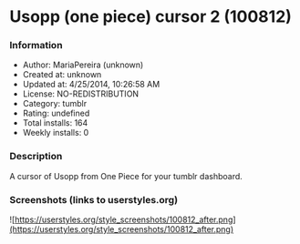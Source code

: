 # Usopp (one piece) cursor 2 (100812)

### Information
- Author: MariaPereira (unknown)
- Created at: unknown
- Updated at: 4/25/2014, 10:26:58 AM
- License: NO-REDISTRIBUTION
- Category: tumblr
- Rating: undefined
- Total installs: 164
- Weekly installs: 0


### Description
A cursor of Usopp from One Piece for your tumblr dashboard.


### Screenshots (links to userstyles.org)
![https://userstyles.org/style_screenshots/100812_after.png](https://userstyles.org/style_screenshots/100812_after.png)


